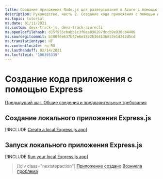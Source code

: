 ```yaml
---
title: Создание приложения Node.js для развертывания в Azure с помощью Azure CLI
description: Руководство, часть 2. Создание кода приложения с помощью Azure CLI
ms.topic: tutorial
ms.date: 01/11/2021
ms.custom: devx-track-js, devx-track-azurecli
ms.openlocfilehash: d35f955cbabb1c3f0ea896207dccb9e930cb4406
ms.sourcegitcommit: b380f6e637b47e6e3822b364136853e1d342d5cd
ms.translationtype: HT
ms.contentlocale: ru-RU
ms.lasthandoff: 02/14/2021
ms.locfileid: "100395339"
---
```

# <a name="create-the-app-code-using-express"></a>Создание кода приложения с помощью Express

[Предыдущий шаг. Общие сведения и предварительные требования](tutorial-vscode-azure-cli-node-01.md)

## <a name="create-a-local-expressjs-app"></a>Создание локального приложения Express.js

[!INCLUDE [Create a local Express.js app](../../includes/create-node-app.md)]

## <a name="run-your-local-expressjs-app"></a>Запуск локального приложения Express.js

[!INCLUDE [Run your local Express.js app](../../includes/run-node-app.md)]


> [!div class="nextstepaction"]
> [Приложение создано](tutorial-vscode-azure-cli-node-03.md) [Возникла проблема](https://www.research.net/r/PWZWZ52?tutorial=node-deployment&step=express)
